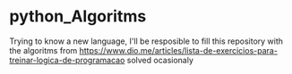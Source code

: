 # python_Algoritms
 Trying to know a new language, I'll be resposible to fill this repository with the algoritms from https://www.dio.me/articles/lista-de-exercicios-para-treinar-logica-de-programacao solved ocasionaly
